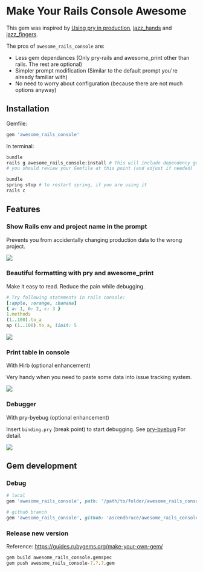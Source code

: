 # Make Your Rails Console Awesome

This gem was inspired by [Using pry in production](https://bugsnag.com/blog/production-pry), [jazz_hands](https://github.com/nixme/jazz_hands) and [jazz_fingers](https://github.com/plribeiro3000/jazz_fingers).

The pros of `awesome_rails_console` are:

* Less gem dependances (Only pry-rails and awesome_print other than rails. The rest are optional)
* Simpler prompt modification (Similar to the default prompt you're already familiar with)
* No need to worry about configuration (because there are not much options anyway)

## Installation

Gemfile:

``` ruby
gem 'awesome_rails_console'
```

In terminal:

``` sh
bundle
rails g awesome_rails_console:install # This will include dependency gems to the gemfile
# you should review your Gemfile at this point (and adjust if needed)
```

```sh
bundle
spring stop # to restart spring, if you are using it
rails c
```

## Features

### Show Rails env and project name in the prompt

Prevents you from accidentally changing production data to the wrong project.

![](http://i.imgur.com/CKrJYqk.png)

### Beautiful formatting with pry and awesome_print

Make it easy to read. Reduce the pain while debugging.

```ruby
# Try following statements in rails console:
[:apple, :orange, :banana]
{ a: 1, b: 2, c: 3 }
1.methods
(1..100).to_a
ap (1..100).to_a, limit: 5
```

![](http://i.imgur.com/I1iV8n9.png)

### Print table in console

With Hirb (optional enhancement)

Very handy when you need to paste some data into issue tracking system.

![](http://i.imgur.com/9z3XDSU.png)

### Debugger

With pry-byebug (optional enhancement)

Insert `binding.pry` (break point) to start debugging. See [pry-byebug](https://github.com/deivid-rodriguez/pry-byebug) For detail.

![](http://i.imgur.com/mJbC24h.png)

## Gem development

### Debug

```rb
# local
gem 'awesome_rails_console', path: '/path/to/folder/awesome_rails_console'

# github branch
gem 'awesome_rails_console', github: 'ascendbruce/awesome_rails_console.git', branch: 'debug-branch'
```

### Release new version

Reference: <https://guides.rubygems.org/make-your-own-gem/>

```sh
gem build awesome_rails_console.gemspec
gem push awesome_rails_console-?.?.?.gem
```
